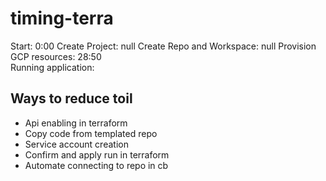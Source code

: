 # timing-terra
Start: 0:00
Create Project: null
Create Repo and Workspace: null
Provision GCP resources: 28:50  
Running application: 

## Ways to reduce toil
- Api enabling in terraform
- Copy code from templated repo
- Service account creation
- Confirm and apply run in terraform
- Automate connecting to repo in cb
